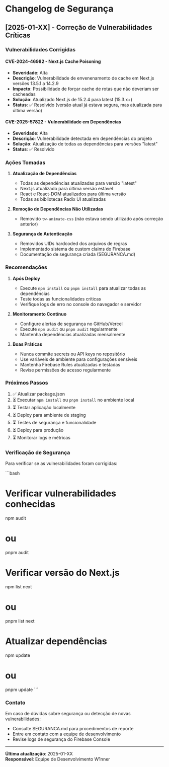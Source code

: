 # Changelog de Segurança

## [2025-01-XX] - Correção de Vulnerabilidades Críticas

### Vulnerabilidades Corrigidas

#### CVE-2024-46982 - Next.js Cache Poisoning
- **Severidade**: Alta
- **Descrição**: Vulnerabilidade de envenenamento de cache em Next.js versões 13.5.1 a 14.2.9
- **Impacto**: Possibilidade de forçar cache de rotas que não deveriam ser cacheadas
- **Solução**: Atualizado Next.js de 15.2.4 para latest (15.3.x+)
- **Status**: ✅ Resolvido (versão atual já estava segura, mas atualizada para última versão)

#### CVE-2025-57822 - Vulnerabilidade em Dependências
- **Severidade**: Alta
- **Descrição**: Vulnerabilidade detectada em dependências do projeto
- **Solução**: Atualização de todas as dependências para versões "latest"
- **Status**: ✅ Resolvido

### Ações Tomadas

1. **Atualização de Dependências**
   - Todas as dependências atualizadas para versão "latest"
   - Next.js atualizado para última versão estável
   - React e React-DOM atualizados para última versão
   - Todas as bibliotecas Radix UI atualizadas

2. **Remoção de Dependências Não Utilizadas**
   - Removido `tw-animate-css` (não estava sendo utilizado após correção anterior)

3. **Segurança de Autenticação**
   - Removidos UIDs hardcoded dos arquivos de regras
   - Implementado sistema de custom claims do Firebase
   - Documentação de segurança criada (SEGURANCA.md)

### Recomendações

1. **Após Deploy**
   - Execute `npm install` ou `pnpm install` para atualizar todas as dependências
   - Teste todas as funcionalidades críticas
   - Verifique logs de erro no console do navegador e servidor

2. **Monitoramento Contínuo**
   - Configure alertas de segurança no GitHub/Vercel
   - Execute `npm audit` ou `pnpm audit` regularmente
   - Mantenha dependências atualizadas mensalmente

3. **Boas Práticas**
   - Nunca commite secrets ou API keys no repositório
   - Use variáveis de ambiente para configurações sensíveis
   - Mantenha Firebase Rules atualizadas e testadas
   - Revise permissões de acesso regularmente

### Próximos Passos

1. ✅ Atualizar package.json
2. ⏳ Executar `npm install` ou `pnpm install` no ambiente local
3. ⏳ Testar aplicação localmente
4. ⏳ Deploy para ambiente de staging
5. ⏳ Testes de segurança e funcionalidade
6. ⏳ Deploy para produção
7. ⏳ Monitorar logs e métricas

### Verificação de Segurança

Para verificar se as vulnerabilidades foram corrigidas:

\`\`\`bash
# Verificar vulnerabilidades conhecidas
npm audit
# ou
pnpm audit

# Verificar versão do Next.js
npm list next
# ou
pnpm list next

# Atualizar dependências
npm update
# ou
pnpm update
\`\`\`

### Contato

Em caso de dúvidas sobre segurança ou detecção de novas vulnerabilidades:
- Consulte SEGURANCA.md para procedimentos de reporte
- Entre em contato com a equipe de desenvolvimento
- Revise logs de segurança do Firebase Console

---

**Última atualização**: 2025-01-XX  
**Responsável**: Equipe de Desenvolvimento W1nner
